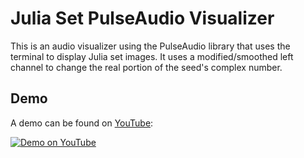 # Julia Set PulseAudio Visualizer

This is an audio visualizer using the PulseAudio library that uses the terminal to display Julia set images. It uses a modified/smoothed left channel to change the real portion of the seed's complex number. 

## Demo

A demo can be found on [YouTube](https://www.youtube.com/watch?v=wvZ3kJE-9O4):


[![Demo on YouTube](https://img.youtube.com/vi/wvZ3kJE-9O4/0.jpg)](https://www.youtube.com/watch?v=wvZ3kJE-9O4)
